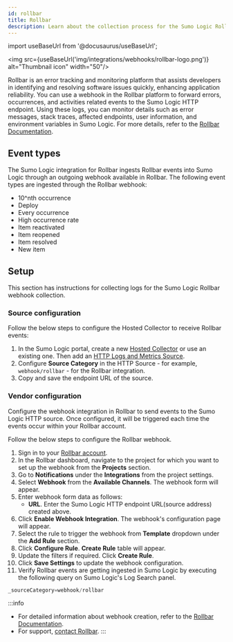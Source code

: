 ```yaml
---
id: rollbar
title: Rollbar
description: Learn about the collection process for the Sumo Logic Rollbar integration.
---
```


import useBaseUrl from '@docusaurus/useBaseUrl';

<img src={useBaseUrl('img/integrations/webhooks/rollbar-logo.png')} alt="Thumbnail icon" width="50"/>

Rollbar is an error tracking and monitoring platform that assists developers in identifying and resolving software issues quickly, enhancing application reliability. You can use a webhook in the Rollbar platform to forward errors, occurrences, and activities related events to the Sumo Logic HTTP endpoint. Using these logs, you can monitor details such as error messages, stack traces, affected endpoints, user information, and environment variables in Sumo Logic. For more details, refer to the [Rollbar Documentation](https://docs.rollbar.com/docs).

## Event types

The Sumo Logic integration for Rollbar ingests Rollbar events into Sumo Logic through an outgoing webhook available in Rollbar. The following event types are ingested through the Rollbar webhook:
- 10^nth occurrence
- Deploy
- Every occurrence
- High occurrence rate
- Item reactivated
- Item reopened
- Item resolved
- New item

## Setup

This section has instructions for collecting logs for the Sumo Logic Rollbar webhook collection.

### Source configuration

Follow the below steps to configure the Hosted Collector to receive Rollbar events:

1. In the Sumo Logic portal, create a new [Hosted Collector](/docs/send-data/hosted-collectors/configure-hosted-collector/) or use an existing one. Then add an [HTTP Logs and Metrics Source](/docs/send-data/hosted-collectors/http-source/logs-metrics/#configure-an-httplogs-and-metrics-source).
2. Configure **Source Category** in the HTTP Source - for example, `webhook/rollbar` - for the Rollbar integration.
3. Copy and save the endpoint URL of the source.

### Vendor configuration

Configure the webhook integration in Rollbar to send events to the Sumo Logic HTTP source. Once configured, it will be triggered each time the events occur within your Rollbar account.

Follow the below steps to configure the Rollbar webhook.

1. Sign in to your [Rollbar account](https://rollbar.com/login/).
2. In the Rollbar dashboard, navigate to the project for which you want to set up the webhook from the **Projects** section.
3. Go to **Notifications** under the **Integrations** from the project settings.
4. Select **Webhook** from the **Available Channels**. The webhook form will appear.
5. Enter webhook form data as follows:
    - **URL**. Enter the Sumo Logic HTTP endpoint URL(source address) created above.
6. Click **Enable Webhook Integration**. The webhook's configuration page will appear.
7. Select the rule to trigger the webhook from **Template** dropdown under the **Add Rule** section.
8. Click **Configure Rule**. **Create Rule** table will appear.
9. Update the filters if required. Click **Create Rule**.
10. Click **Save Settings** to update the webhook configuration.
11. Verify Rollbar events are getting ingested in Sumo Logic by executing the following query on Sumo Logic's Log Search panel.
  ```sql
  _sourceCategory=webhook/rollbar
  ```

:::info
- For detailed information about webhook creation, refer to the [Rollbar Documentation](https://docs.rollbar.com/docs/webhooks#configuration).
- For support, [contact Rollbar](https://rollbar.com/contact/?inquiryType=Support).
:::

